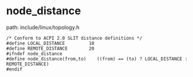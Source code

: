node_distance
========================================

path: include/linux/topology.h
```
/* Conform to ACPI 2.0 SLIT distance definitions */
#define LOCAL_DISTANCE         10
#define REMOTE_DISTANCE        20
#ifndef node_distance
#define node_distance(from,to)    ((from) == (to) ? LOCAL_DISTANCE : REMOTE_DISTANCE)
#endif
```
